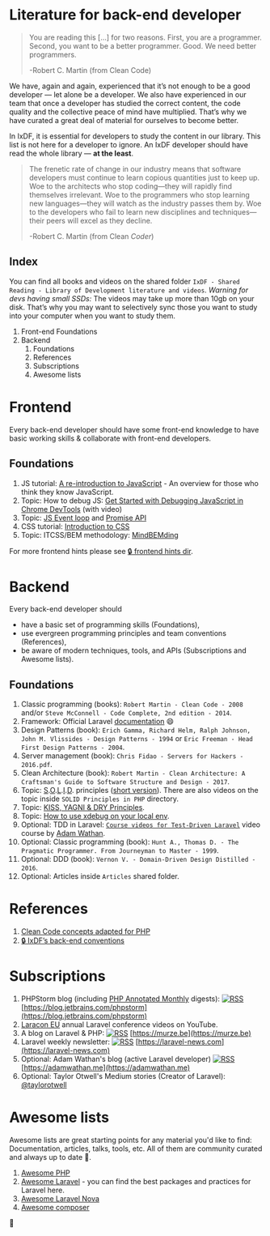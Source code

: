 # Literature for back-end developer

> You are reading this [...] for two reasons. First, you are a programmer. Second, you want to be a better programmer. Good. We need better programmers.
>
> -Robert C. Martin (from Clean Code)

We have, again and again, experienced that it’s not enough to be a good developer — let alone be a developer. We also have
experienced in our team that once a developer has studied the correct content, the code quality and the collective peace of mind
have multiplied. That’s why we have curated a great deal of material for ourselves to become better.

In IxDF, it is essential for developers to study the content in our library. This list is not here for a developer to ignore.
An IxDF developer should have read the whole library — **at the least**.

> The frenetic rate of change in our industry means that software developers must continue to learn copious quantities just to keep up.
> Woe to the architects who stop coding—they will rapidly find themselves irrelevant. Woe to the programmers who stop learning new
> languages—they will watch as the industry passes them by. Woe to the developers who fail to learn new disciplines and techniques—their
> peers will excel as they decline.
>
> -Robert C. Martin (from Clean _Coder_)

## Index

You can find all books and videos on the shared folder `IxDF - Shared Reading - Library of Development literature and videos`.
_Warning for devs having small SSDs:_ The videos may take up more than 10gb on your disk. That’s why
you may want to selectively sync those you want to study into your computer when you want to study them.

1. Front-end Foundations
1. Backend
    1. Foundations
    1. References
    1. Subscriptions
    1. Awesome lists

# Frontend

Every back-end developer should have some front-end knowledge to have basic working skills & collaborate with front-end developers.

## Foundations

1.  JS tutorial:
    [A re-introduction to JavaScript](https://developer.mozilla.org/en-US/docs/Web/JavaScript/A_re-introduction_to_JavaScript) -
    An overview for those who think they know JavaScript.
1.  Topic: How to debug JS: [Get Started with Debugging JavaScript in Chrome DevTools](https://goo.gl/NZxQdD) (with
    video)
1.  Topic:
    [JS Event loop](https://medium.com/@gaurav.pandvia/understanding-javascript-function-executions-tasks-event-loop-call-stack-more-part-1-5683dea1f5ec)
    and [Promise API](https://developers.google.com/web/ilt/pwa/working-with-promises)
1.  CSS tutorial: [Introduction to CSS](https://developer.mozilla.org/en-US/docs/Learn/CSS/Introduction_to_CSS)
1.  Topic: ITCSS/BEM methodology:
    [MindBEMding](https://csswizardry.com/2013/01/mindbemding-getting-your-head-round-bem-syntax/)

For more frontend hints please see [🔒 frontend hints dir](https://github.com/InteractionDesignFoundation/IxDF-web/blob/develop/docs/code/frontend/hints/).

# Backend

Every back-end developer should

-   have a basic set of programming skills (Foundations),
-   use evergreen programming principles and team conventions (References),
-   be aware of modern techniques, tools, and APIs (Subscriptions and Awesome lists).

## Foundations

1.  Classic programming (books): `Robert Martin - Clean Code - 2008` and/or
    `Steve McConnell - Code Complete, 2nd edition - 2014`.
1.  Framework: Official Laravel [documentation](https://laravel.com/docs/) :smile:
1.  Design Patterns (book): `Erich Gamma, Richard Helm, Ralph Johnson, John M. Vlissides - Design Patterns - 1994` or `Eric Freeman - Head First Design Patterns - 2004`.
1.  Server management (book): `Chris Fidao - Servers for Hackers - 2016.pdf`.
1.  Clean Architecture (book): `Robert Martin - Clean Architecture: A Craftsman's Guide to Software Structure and Design - 2017`.
1.  Topic:
    [S](https://code.tutsplus.com/tutorials/solid-part-1-the-single-responsibility-principle--net-36074).[O](https://code.tutsplus.com/tutorials/solid-part-2-the-openclosed-principle--net-36600).[L](https://code.tutsplus.com/tutorials/solid-part-3-liskov-substitution-interface-segregation-principles--net-36710).[I](https://code.tutsplus.com/tutorials/solid-part-4-the-dependency-inversion-principle--net-36872).[D](https://code.tutsplus.com/tutorials/solid-part-4-the-dependency-inversion-principle--net-36872).
    principles ([short version](https://jokiruiz.com/software/solid-principles-php/)). There are also videos on the topic inside `SOLID Principles in PHP` directory.
1.  Topic:
    [KISS, YAGNI & DRY Principles](https://code.tutsplus.com/tutorials/3-key-software-principles-you-must-understand--net-25161).
1.  Topic: [How to use xdebug on your local env](https://deliciousbrains.com/xdebug-advanced-php-debugging/).
1.  Optional: TDD in Laravel: [`Course videos for Test-Driven Laravel`](https://course.testdrivenlaravel.com/) video course by [Adam Wathan](https://github.com/adamwathan).
1.  Optional: Classic programming (book):
    `Hunt A., Thomas D. - The Pragmatic Programmer. From Journeyman to Master - 1999`.
1.  Optional: DDD (book): `Vernon V. - Domain-Driven Design Distilled - 2016`.
1.  Optional: Articles inside `Articles` shared folder.

# References

1.  [Clean Code concepts adapted for PHP](clean-code-php.md)
1.  [🔒 IxDF’s back-end conventions](https://github.com/InteractionDesignFoundation/IxDF-web/blob/develop/docs/code/backend/conventions.md)

# Subscriptions

1.  PHPStorm blog (including [PHP Annotated Monthly](https://blog.jetbrains.com/phpstorm/category/php-annotated-monthly/)
    digests):
    [![RSS](https://www.maldonadonoticias.com/beta/images/headers/rss-icon.gif)](https://blog.jetbrains.com/phpstorm/feed/)
    [https://blog.jetbrains.com/phpstorm](https://blog.jetbrains.com/phpstorm)
1.  [Laracon EU](https://www.youtube.com/channel/UCb9XEo_1SDNR8Ucpbktrg5A) annual Laravel conference videos on YouTube.
1.  A blog on Laravel & PHP:
    [![RSS](https://www.maldonadonoticias.com/beta/images/headers/rss-icon.gif)](https://murze.be/feed) [https://murze.be](https://murze.be)
1.  Laravel weekly newsletter:
    [![RSS](https://www.maldonadonoticias.com/beta/images/headers/rss-icon.gif)](https://feed.laravel-news.com/)
    [https://laravel-news.com](https://laravel-news.com)
1.  Optional: Adam Wathan's blog (active Laravel developer)
    [![RSS](https://www.maldonadonoticias.com/beta/images/headers/rss-icon.gif)](https://adamwathan.me/rss)
    [https://adamwathan.me](https://adamwathan.me)
1.  Optional: Taylor Otwell's Medium stories (Creator of Laravel): [@taylorotwell](https://medium.com/@taylorotwell)

# Awesome lists

Awesome lists are great starting points for any material you'd like to find: Documentation, articles, talks,
tools, etc. All of them are community curated and always up to date 🌲.

1.  [Awesome PHP](https://github.com/ziadoz/awesome-php)
1.  [Awesome Laravel](https://github.com/chiraggude/awesome-laravel) - you can find the best packages and practices for
    Laravel here.
1.  [Awesome Laravel Nova](https://github.com/its-awesome/awesome-laravel-nova)
1.  [Awesome composer](https://github.com/jakoch/awesome-composer)

🦄
